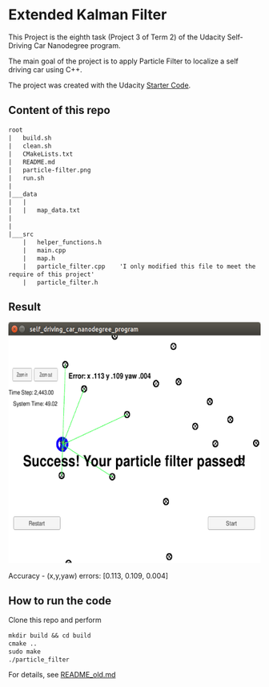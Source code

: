 # Extended Kalman Filter
This Project is the eighth task (Project 3 of Term 2) of the Udacity Self-Driving Car Nanodegree program. 

The main goal of the project is to apply Particle Filter to localize a self driving car using C++.

The project was created with the Udacity [Starter Code](https://github.com/udacity/CarND-Kidnapped-Vehicle-Project).

## Content of this repo
```
root
|   build.sh
|   clean.sh
|   CMakeLists.txt
|   README.md
|   particle-filter.png
|   run.sh
|
|___data
|   |   
|   |   map_data.txt
|   
|   
|___src
    |   helper_functions.h
    |   main.cpp
    |   map.h
    |   particle_filter.cpp    'I only modified this file to meet the require of this project'
    |   particle_filter.h
```



## Result

<img width="640" height="480" src="./particle-filter.png" alt="localization results"/>

Accuracy - (x,y,yaw) errors: [0.113, 0.109, 0.004]



## How to run the code
Clone this repo and perform 
```
mkdir build && cd build
cmake ..
sudo make
./particle_filter
```
For details, see [README_old.md](README_old.md)





